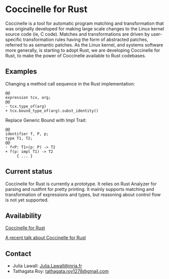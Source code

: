 # Coccinelle for Rust

Coccinelle is a tool for automatic program matching and transformation that
was originally developed for making large scale changes to the Linux kernel
source code (ie, C code).  Matches and transformations are driven by
user-specific transformation rules having the form of abstracted patches,
referred to as semantic patches. As the Linux kernel, and systems software
more generally, is starting to adopt Rust, we are developing Coccinelle for
Rust, to make the power of Coccinelle available to Rust codebases.

## Examples

Changing a method call sequence in the Rust implementation:

<pre><code class="language-diff hljs"><span class="hljs-title">@@</span>
<span class="hljs-keyword">expression</span> tcx, arg;
<span class="hljs-title">@@</span>
<span class="hljs-deletion">- tcx.type_of(arg)</span>
<span class="hljs-addition">+ tcx.bound_type_of(arg).subst_identity()</span>
</code></pre>

Replace Generic Bound with Impl Trait:

<pre><code class="language-diff hljs"><span class="hljs-title">@@</span>
<span class="hljs-keyword">identifier</span> f, P, p;
<span class="hljs-keyword">type</span> T1, T2;
<span class="hljs-title">@@</span>
<span class="hljs-deletion">- f&lt;P: T1&gt;(p: P) -&gt; T2</span>
<span class="hljs-addition">+ f(p: impl T1) -&gt; T2</span>
     { ... }
</code></pre>

## Current status

Coccinelle for Rust is currently a prototype.  It relies on Rust Analyzer
for parsing and rustfmt for pretty printing.  It mainly supports matching
and transformation of expressions and types, but reasoning about control
flow is not yet supported.

## Availability

[Coccinelle for Rust](https://gitlab.inria.fr/coccinelle/coccinelleforrust.git)

[A recent talk about Coccinelle for Rust](https://gitlab.inria.fr/coccinelle/coccinelleforrust/-/blob/main/talks/rfl.pdf)

## Contact

- Julia Lawall: [Julia.Lawall@inria.fr](mailto:Julia.Lawall@inria.fr)
- Tathagata Roy: [tathagata.roy1278@gmail.com](mailto:tathagata.roy1278@gmail.com)

